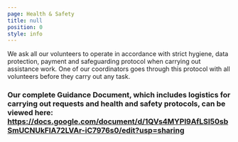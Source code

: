 ```yaml
---
page: Health & Safety
title: null
position: 0
style: info
---
```

We ask all our volunteers to operate in accordance with strict hygiene, data protection, payment and safeguarding protocol when carrying out assistance work. One of our coordinators goes through this protocol with all volunteers before they carry out any task. 



### Our complete Guidance Document, which includes logistics for carrying out requests and health and safety protocols, can be viewed here: https://docs.google.com/document/d/1QVs4MYPl9AfLSI50sbSmUCNUkFIA72LVAr-iC7976s0/edit?usp=sharing
